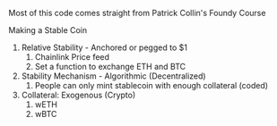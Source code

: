 Most of this code comes straight from Patrick Collin's Foundy Course

Making a Stable Coin

1. Relative Stability - Anchored or pegged to $1
   1. Chainlink Price feed
   2. Set a function to exchange ETH and BTC
2. Stability Mechanism - Algorithmic (Decentralized)
   1. People can only mint stablecoin with enough collateral (coded)
3. Collateral: Exogenous (Crypto)
   1. wETH
   2. wBTC
